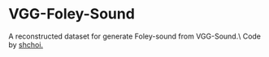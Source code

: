 # VGG-Foley-Sound
A reconstructed dataset for generate Foley-sound from VGG-Sound.\\
Code by [shchoi.](https://github.com/conscious-choi)
